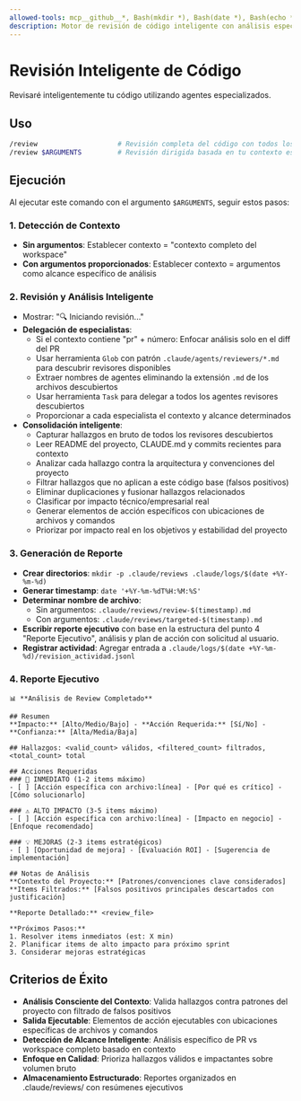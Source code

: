 ```yaml
---
allowed-tools: mcp__github__*, Bash(mkdir *), Bash(date *), Bash(echo *), Bash(gh *), Bash(git *), Task, Edit, MultiEdit, Write
description: Motor de revisión de código inteligente con análisis especializado
---
```


# Revisión Inteligente de Código

Revisaré inteligentemente tu código utilizando agentes especializados.

## Uso
```bash
/review                    # Revisión completa del código con todos los revisores disponibles
/review $ARGUMENTS         # Revisión dirigida basada en tu contexto específico
```

## Ejecución

Al ejecutar este comando con el argumento `$ARGUMENTS`, seguir estos pasos:

### 1. Detección de Contexto
- **Sin argumentos**: Establecer contexto = "contexto completo del workspace"
- **Con argumentos proporcionados**: Establecer contexto = argumentos como alcance específico de análisis

### 2. Revisión y Análisis Inteligente  
- Mostrar: "🔍 Iniciando revisión..."
- **Delegación de especialistas**:
  - Si el contexto contiene "pr" + número: Enfocar análisis solo en el diff del PR
  - Usar herramienta `Glob` con patrón `.claude/agents/reviewers/*.md` para descubrir revisores disponibles
  - Extraer nombres de agentes eliminando la extensión `.md` de los archivos descubiertos
  - Usar herramienta `Task` para delegar a todos los agentes revisores descubiertos
  - Proporcionar a cada especialista el contexto y alcance determinados
- **Consolidación inteligente**:
  - Capturar hallazgos en bruto de todos los revisores descubiertos
  - Leer README del proyecto, CLAUDE.md y commits recientes para contexto
  - Analizar cada hallazgo contra la arquitectura y convenciones del proyecto
  - Filtrar hallazgos que no aplican a este código base (falsos positivos)
  - Eliminar duplicaciones y fusionar hallazgos relacionados
  - Clasificar por impacto técnico/empresarial real
  - Generar elementos de acción específicos con ubicaciones de archivos y comandos
  - Priorizar por impacto real en los objetivos y estabilidad del proyecto

### 3. Generación de Reporte
- **Crear directorios**: `mkdir -p .claude/reviews .claude/logs/$(date +%Y-%m-%d)`
- **Generar timestamp**: `date '+%Y-%m-%dT%H:%M:%S'`
- **Determinar nombre de archivo**:
  - Sin argumentos: `.claude/reviews/review-$(timestamp).md`
  - Con argumentos: `.claude/reviews/targeted-$(timestamp).md`
- **Escribir reporte ejecutivo** con base en la estructura del punto 4 "Reporte Ejecutivo", análisis y plan de acción con solicitud al usuario.
- **Registrar actividad**: Agregar entrada a `.claude/logs/$(date +%Y-%m-%d)/revision_actividad.jsonl`

### 4. Reporte Ejecutivo
```
📊 **Análisis de Review Completado**

## Resumen
**Impacto:** [Alto/Medio/Bajo] - **Acción Requerida:** [Sí/No] - **Confianza:** [Alta/Media/Baja]

## Hallazgos: <valid_count> válidos, <filtered_count> filtrados, <total_count> total

## Acciones Requeridas
### 🚨 INMEDIATO (1-2 items máximo)
- [ ] [Acción específica con archivo:línea] - [Por qué es crítico] - [Cómo solucionarlo]

### ⚠️ ALTO IMPACTO (3-5 items máximo)  
- [ ] [Acción específica con archivo:línea] - [Impacto en negocio] - [Enfoque recomendado]

### 💡 MEJORAS (2-3 items estratégicos)
- [ ] [Oportunidad de mejora] - [Evaluación ROI] - [Sugerencia de implementación]

## Notas de Análisis
**Contexto del Proyecto:** [Patrones/convenciones clave considerados]
**Items Filtrados:** [Falsos positivos principales descartados con justificación]

**Reporte Detallado:** <review_file>

**Próximos Pasos:**
1. Resolver items inmediatos (est: X min)
2. Planificar items de alto impacto para próximo sprint
3. Considerar mejoras estratégicas
```

## Criterios de Éxito

- **Análisis Consciente del Contexto**: Valida hallazgos contra patrones del proyecto con filtrado de falsos positivos
- **Salida Ejecutable**: Elementos de acción ejecutables con ubicaciones específicas de archivos y comandos
- **Detección de Alcance Inteligente**: Análisis específico de PR vs workspace completo basado en contexto
- **Enfoque en Calidad**: Prioriza hallazgos válidos e impactantes sobre volumen bruto
- **Almacenamiento Estructurado**: Reportes organizados en .claude/reviews/ con resúmenes ejecutivos